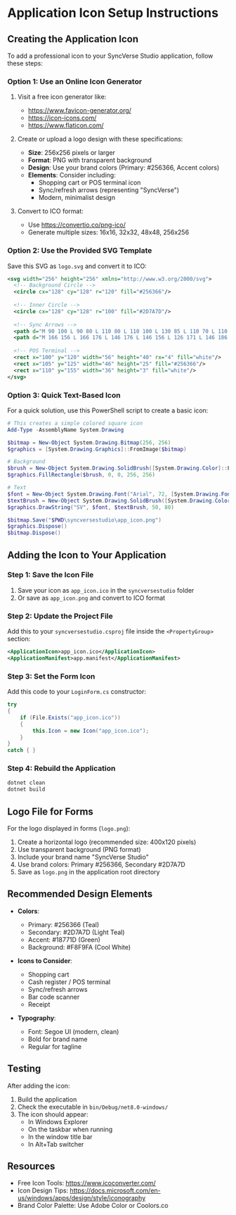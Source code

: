 # Application Icon Setup Instructions

## Creating the Application Icon

To add a professional icon to your SyncVerse Studio application, follow these steps:

### Option 1: Use an Online Icon Generator

1. Visit a free icon generator like:
   - https://www.favicon-generator.org/
   - https://icon-icons.com/
   - https://www.flaticon.com/

2. Create or upload a logo design with these specifications:
   - **Size**: 256x256 pixels or larger
   - **Format**: PNG with transparent background
   - **Design**: Use your brand colors (Primary: #256366, Accent colors)
   - **Elements**: Consider including:
     - Shopping cart or POS terminal icon
     - Sync/refresh arrows (representing "SyncVerse")
     - Modern, minimalist design

3. Convert to ICO format:
   - Use https://convertio.co/png-ico/
   - Generate multiple sizes: 16x16, 32x32, 48x48, 256x256

### Option 2: Use the Provided SVG Template

Save this SVG as `logo.svg` and convert it to ICO:

```svg
<svg width="256" height="256" xmlns="http://www.w3.org/2000/svg">
  <!-- Background Circle -->
  <circle cx="128" cy="128" r="120" fill="#256366"/>
  
  <!-- Inner Circle -->
  <circle cx="128" cy="128" r="100" fill="#2D7A7D"/>
  
  <!-- Sync Arrows -->
  <path d="M 90 100 L 90 80 L 110 80 L 110 100 L 130 85 L 110 70 L 110 90 L 80 90 L 80 110 Z" fill="white"/>
  <path d="M 166 156 L 166 176 L 146 176 L 146 156 L 126 171 L 146 186 L 146 166 L 176 166 L 176 146 Z" fill="white"/>
  
  <!-- POS Terminal -->
  <rect x="100" y="120" width="56" height="40" rx="4" fill="white"/>
  <rect x="105" y="125" width="46" height="25" fill="#256366"/>
  <rect x="110" y="155" width="36" height="3" fill="white"/>
</svg>
```

### Option 3: Quick Text-Based Icon

For a quick solution, use this PowerShell script to create a basic icon:

```powershell
# This creates a simple colored square icon
Add-Type -AssemblyName System.Drawing

$bitmap = New-Object System.Drawing.Bitmap(256, 256)
$graphics = [System.Drawing.Graphics]::FromImage($bitmap)

# Background
$brush = New-Object System.Drawing.SolidBrush([System.Drawing.Color]::FromArgb(37, 99, 102))
$graphics.FillRectangle($brush, 0, 0, 256, 256)

# Text
$font = New-Object System.Drawing.Font("Arial", 72, [System.Drawing.FontStyle]::Bold)
$textBrush = New-Object System.Drawing.SolidBrush([System.Drawing.Color]::White)
$graphics.DrawString("SV", $font, $textBrush, 50, 80)

$bitmap.Save("$PWD\syncversestudio\app_icon.png")
$graphics.Dispose()
$bitmap.Dispose()
```

## Adding the Icon to Your Application

### Step 1: Save the Icon File

1. Save your icon as `app_icon.ico` in the `syncversestudio` folder
2. Or save as `app_icon.png` and convert to ICO format

### Step 2: Update the Project File

Add this to your `syncversestudio.csproj` file inside the `<PropertyGroup>` section:

```xml
<ApplicationIcon>app_icon.ico</ApplicationIcon>
<ApplicationManifest>app.manifest</ApplicationManifest>
```

### Step 3: Set the Form Icon

Add this code to your `LoginForm.cs` constructor:

```csharp
try
{
    if (File.Exists("app_icon.ico"))
    {
        this.Icon = new Icon("app_icon.ico");
    }
}
catch { }
```

### Step 4: Rebuild the Application

```bash
dotnet clean
dotnet build
```

## Logo File for Forms

For the logo displayed in forms (`logo.png`):

1. Create a horizontal logo (recommended size: 400x120 pixels)
2. Use transparent background (PNG format)
3. Include your brand name "SyncVerse Studio"
4. Use brand colors: Primary #256366, Secondary #2D7A7D
5. Save as `logo.png` in the application root directory

## Recommended Design Elements

- **Colors**: 
  - Primary: #256366 (Teal)
  - Secondary: #2D7A7D (Light Teal)
  - Accent: #18771D (Green)
  - Background: #F8F9FA (Cool White)

- **Icons to Consider**:
  - Shopping cart
  - Cash register / POS terminal
  - Sync/refresh arrows
  - Bar code scanner
  - Receipt

- **Typography**:
  - Font: Segoe UI (modern, clean)
  - Bold for brand name
  - Regular for tagline

## Testing

After adding the icon:

1. Build the application
2. Check the executable in `bin/Debug/net8.0-windows/`
3. The icon should appear:
   - In Windows Explorer
   - On the taskbar when running
   - In the window title bar
   - In Alt+Tab switcher

## Resources

- Free Icon Tools: https://www.icoconverter.com/
- Icon Design Tips: https://docs.microsoft.com/en-us/windows/apps/design/style/iconography
- Brand Color Palette: Use Adobe Color or Coolors.co
